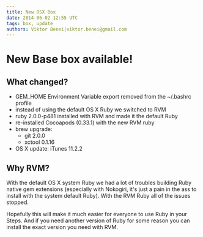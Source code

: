 ```yaml
---
title: New OSX Box
date: 2014-06-02 12:55 UTC
tags: box, update
authors: Viktor Benei|viktor.benei@gmail.com
---
```


# New Base box available!


## What changed?

- GEM_HOME Environment Variable export removed from the ~/.bashrc profile
- instead of using the default OS X Ruby we switched to RVM
- ruby 2.0.0-p481 installed with RVM and made it the default Ruby
- re-installed Cocoapods (0.33.1) with the new RVM ruby
- brew upgrade:
    - git 2.0.0
    - xctool 0.1.16
- OS X update: iTunes 11.2.2


## Why RVM?

With the default OS X system Ruby we had a lot of troubles building Ruby native gem extensions (especially with Nokogiri, it's just a pain in the ass to install with the system default Ruby). With the RVM Ruby all of the issues stopped. 

Hopefully this will make it much easier for everyone to use Ruby in your Steps. And if you need another version of Ruby for some reason you can install the exact version you need with RVM.